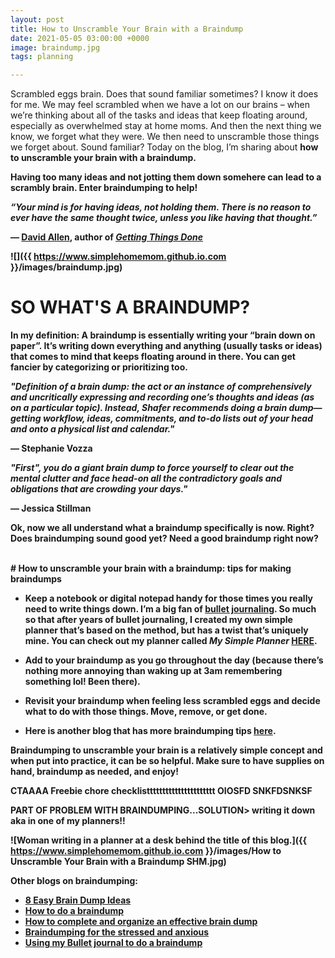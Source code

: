```yaml
---
layout: post
title: How to Unscramble Your Brain with a Braindump
date: 2021-05-05 03:00:00 +0000
image: braindump.jpg
tags: planning

---
```

Scrambled eggs brain. Does that sound familiar sometimes? I know it does for me. We may feel scrambled when we have a lot on our brains – when we’re thinking about all of the tasks and ideas that keep floating around, especially as overwhelmed stay at home moms. And then the next thing we know, we forget what they were. We then need to unscramble those things we forget about. Sound familiar? Today on the blog, I’m sharing about <b> how to unscramble your brain with a braindump. <b> 

Having too many ideas and not jotting them down somehere can lead to a scrambly brain. Enter braindumping to help!

<b>_“Your mind is for having ideas, not holding them. There is no reason to ever have the same thought twice, unless you like having that thought.”_<b>

— [David Allen](https://gettingthingsdone.com/), author of [_Getting Things Done_](https://fourminutebooks.com/getting-things-done-summary/#:\\\~:text=1%2DSentence%2DSummary%3A%20Getting,on%20the%20task%20at%20hand.)


![]({{ https://www.simplehomemom.github.io.com }}/images/braindump.jpg) 

# SO WHAT'S A BRAINDUMP?

In my definition: A braindump is essentially writing your “brain down on paper”. It’s writing down everything and anything (usually tasks or ideas) that comes to mind that keeps floating around in there. You can get fancier by categorizing or prioritizing too.

<b>_"Definition of a brain dump: the act or an instance of comprehensively and uncritically expressing and recording one’s thoughts and ideas (as on a particular topic). Instead, Shafer recommends doing a brain dump—getting workflow, ideas, commitments, and to-do lists out of your head and onto a physical list and calendar."_<b>

— Stephanie Vozza

<b>_"First", you do a giant brain dump to force yourself to clear out the mental clutter and face head-on all the contradictory goals and obligations that are crowding your days."_<b>

— Jessica Stillman

Ok, now we all understand what a braindump specifically is now. Right? Does braindumping sound good yet? Need a good braindump right now?

<br> # How to unscramble your brain with a braindump: tips for making braindumps

* Keep a notebook or digital notepad handy for those times you really need to write things down. I’m a big fan of [bullet journaling](https://www.tinyrayofsunshine.com/blog/bullet-journal-guide). So much so that after years of bullet journaling, I created my own simple planner that’s based on the method, but has a twist that’s uniquely mine. You can check out my planner called _My Simple Planner_ [HERE](https://checkout.stripe.com/pay/cs_live_a17VWxl5dPsNfr8rHt4B1l3kRSSPeSz6Ybx9I7EDIyaxRiYTWpVrH0RK0K#fidkdWxOYHwnPyd1blppbHNgWjA0T1FER31HQU9yUnJyMzJzUklDRGd3TEZHRlJVNGJJVUhvbm5haXdGN2BQdEJmRkprbnJCfWBHSjB1aWJxQ1w3S05tf0hUTVR0aE52PUlNYmYzYEo9T09ENTVBaExHUE5qbScpJ3VpbGtuQH11anZgYUxhJz8nNz1qNTdkMlJGYFJQYWdsNmZiJyknd2BjYHd3YHcnPydtcXF1dj8qKnJycit2bGh1aWBtamhgaGpoK2ZqaConeCUl).

* Add to your braindump as you go throughout the day (because there’s nothing more annoying than waking up at 3am remembering something lol! Been there).

* Revisit your braindump when feeling less scrambled eggs and decide what to do with those things. Move, remove, or get done.

* Here is another blog that has more braindumping tips [here](https://www.lifehack.org/articles/productivity/how-to-do-the-ultimate-brain-dump.html).


Braindumping to unscramble your brain is a relatively simple concept and when put into practice, it can be so helpful. Make sure to have supplies on hand, braindump as needed, and enjoy!

CTAAAA Freebie chore checklistttttttttttttttttttttt
OIOSFD
SNKFDSNKSF

PART OF PROBLEM WITH BRAINDUMPING...SOLUTION> writing it down aka in one of my planners!!

![Woman writing in a planner at a desk behind the title of this blog.]({{ https://www.simplehomemom.github.io.com }}/images/How to Unscramble Your Brain with a Braindump SHM.jpg) 

**Other blogs on braindumping:**

* [8 Easy Brain Dump Ideas](https://letsliveandlearn.com/brain-dump-ideas/)
* [How to do a braindump](https://diaryofajournalplanner.com/brain-dump/)
* [How to complete and organize an effective brain dump](https://kalynbrooke.com/life-and-style/time-management/brain-dump-101/)
* [Braindumping for the stressed and anxious](https://medium.com/@micahmcg0035/brain-dumping-for-the-stressed-and-anxious-a6f76e6c05c8)
* [Using my Bullet journal to do a braindump](https://stationerynerd.com/braindump/)